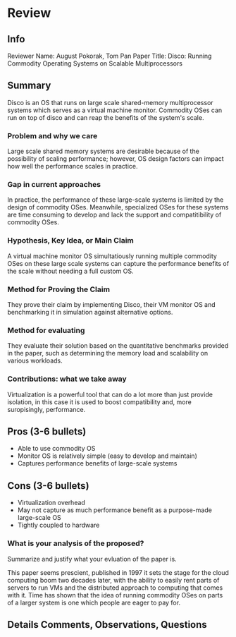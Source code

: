 # Review

## Info

Reviewer Name: August Pokorak, Tom Pan
Paper Title: Disco: Running Commodity Operating Systems on Scalable Multiprocessors

## Summary
Disco is an OS that runs on large scale shared-memory multiprocessor systems which serves as a virtual machine monitor. Commodity OSes can run on top of disco and can reap the benefits of the system's scale.

### Problem and why we care
Large scale shared memory systems are desirable because of the possibility of scaling performance; however, OS design factors can impact how well the performance scales in practice.

### Gap in current approaches
In practice, the performance of these large-scale systems is limited by the design of commodity OSes. Meanwhile, specialized OSes for these systems are time consuming to develop and lack the support and compatitibility of commodity OSes.

### Hypothesis, Key Idea, or Main Claim
A virtual machine monitor OS simultatiously running multiple commodity OSes on these large scale systems can capture the performance benefits of the scale without needing a full custom OS.

### Method for Proving the Claim
They prove their claim by implementing Disco, their VM monitor OS and benchmarking it in simulation against alternative options.

### Method for evaluating
They evaluate their solution based on the quantitative benchmarks provided in the paper, such as determining the memory load and scalability on various workloads.

### Contributions: what we take away
Virtualization is a powerful tool that can do a lot more than just provide isolation, in this case it is used to boost compatibility and, more suropisingly, performance.

## Pros (3-6 bullets)
- Able to use commodity OS
- Monitor OS is relatively simple (easy to develop and maintain)
- Captures performance benefits of large-scale systems

## Cons (3-6 bullets)
- Virtualization overhead
- May not capture as much performance benefit as a purpose-made large-scale OS
- Tightly coupled to hardware

### What is your analysis of the proposed?

Summarize and justify what your evluation of the paper is. 

This paper seems prescient, published in 1997 it sets the stage for the cloud computing boom two decades later, with the ability to easily rent parts of servers to run VMs and the distributed approach to computing that comes with it. Time has shown that the idea of running commodity OSes on parts of a larger system is one which people are eager to pay for.

## Details Comments, Observations, Questions


